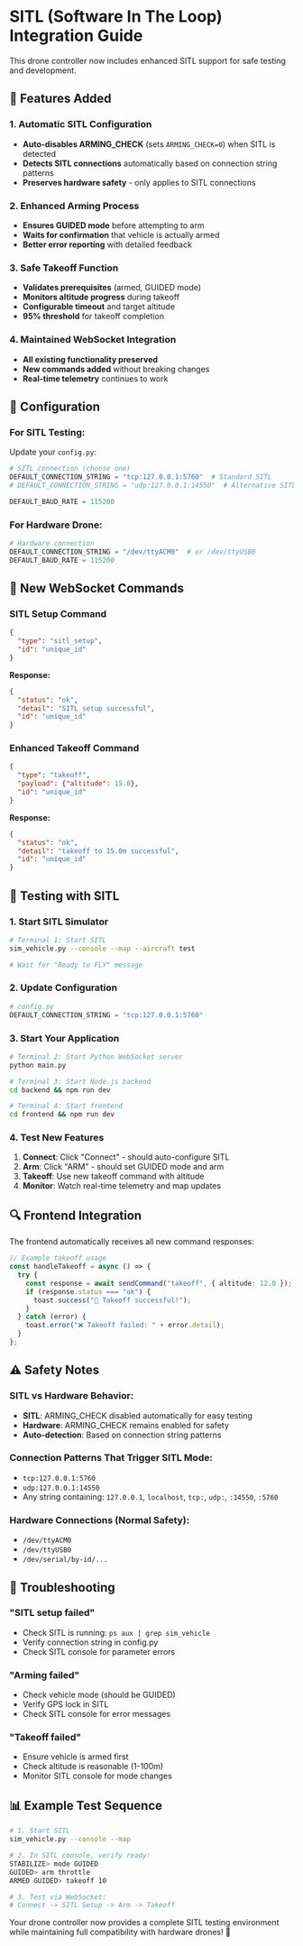 # SITL (Software In The Loop) Integration Guide

This drone controller now includes enhanced SITL support for safe testing and development.

## 🚁 Features Added

### 1. Automatic SITL Configuration
- **Auto-disables ARMING_CHECK** (sets `ARMING_CHECK=0`) when SITL is detected
- **Detects SITL connections** automatically based on connection string patterns
- **Preserves hardware safety** - only applies to SITL connections

### 2. Enhanced Arming Process
- **Ensures GUIDED mode** before attempting to arm
- **Waits for confirmation** that vehicle is actually armed
- **Better error reporting** with detailed feedback

### 3. Safe Takeoff Function
- **Validates prerequisites** (armed, GUIDED mode)
- **Monitors altitude progress** during takeoff
- **Configurable timeout** and target altitude
- **95% threshold** for takeoff completion

### 4. Maintained WebSocket Integration
- **All existing functionality preserved**
- **New commands added** without breaking changes
- **Real-time telemetry** continues to work

## 🔧 Configuration

### For SITL Testing:
Update your `config.py`:
```python
# SITL connection (choose one)
DEFAULT_CONNECTION_STRING = "tcp:127.0.0.1:5760"  # Standard SITL
# DEFAULT_CONNECTION_STRING = "udp:127.0.0.1:14550"  # Alternative SITL port

DEFAULT_BAUD_RATE = 115200
```

### For Hardware Drone:
```python
# Hardware connection
DEFAULT_CONNECTION_STRING = "/dev/ttyACM0"  # or /dev/ttyUSB0
DEFAULT_BAUD_RATE = 115200
```

## 🚀 New WebSocket Commands

### SITL Setup Command
```json
{
  "type": "sitl_setup",
  "id": "unique_id"
}
```
**Response:**
```json
{
  "status": "ok",
  "detail": "SITL setup successful",
  "id": "unique_id"
}
```

### Enhanced Takeoff Command
```json
{
  "type": "takeoff",
  "payload": {"altitude": 15.0},
  "id": "unique_id"
}
```
**Response:**
```json
{
  "status": "ok",
  "detail": "takeoff to 15.0m successful",
  "id": "unique_id"
}
```

## 🧪 Testing with SITL

### 1. Start SITL Simulator
```bash
# Terminal 1: Start SITL
sim_vehicle.py --console --map --aircraft test

# Wait for "Ready to FLY" message
```

### 2. Update Configuration
```python
# config.py
DEFAULT_CONNECTION_STRING = "tcp:127.0.0.1:5760"
```

### 3. Start Your Application
```bash
# Terminal 2: Start Python WebSocket server
python main.py

# Terminal 3: Start Node.js backend
cd backend && npm run dev

# Terminal 4: Start frontend
cd frontend && npm run dev
```

### 4. Test New Features
1. **Connect**: Click "Connect" - should auto-configure SITL
2. **Arm**: Click "ARM" - should set GUIDED mode and arm
3. **Takeoff**: Use new takeoff command with altitude
4. **Monitor**: Watch real-time telemetry and map updates

## 🔍 Frontend Integration

The frontend automatically receives all new command responses:

```typescript
// Example takeoff usage
const handleTakeoff = async () => {
  try {
    const response = await sendCommand("takeoff", { altitude: 12.0 });
    if (response.status === "ok") {
      toast.success("🚀 Takeoff successful!");
    }
  } catch (error) {
    toast.error("❌ Takeoff failed: " + error.detail);
  }
};
```

## ⚠️ Safety Notes

### SITL vs Hardware Behavior:
- **SITL**: ARMING_CHECK disabled automatically for easy testing
- **Hardware**: ARMING_CHECK remains enabled for safety
- **Auto-detection**: Based on connection string patterns

### Connection Patterns That Trigger SITL Mode:
- `tcp:127.0.0.1:5760`
- `udp:127.0.0.1:14550`
- Any string containing: `127.0.0.1`, `localhost`, `tcp:`, `udp:`, `:14550`, `:5760`

### Hardware Connections (Normal Safety):
- `/dev/ttyACM0`
- `/dev/ttyUSB0`
- `/dev/serial/by-id/...`

## 🐛 Troubleshooting

### "SITL setup failed"
- Check SITL is running: `ps aux | grep sim_vehicle`
- Verify connection string in config.py
- Check SITL console for parameter errors

### "Arming failed"
- Check vehicle mode (should be GUIDED)
- Verify GPS lock in SITL
- Check SITL console for error messages

### "Takeoff failed"
- Ensure vehicle is armed first
- Check altitude is reasonable (1-100m)
- Monitor SITL console for mode changes

## 📊 Example Test Sequence

```bash
# 1. Start SITL
sim_vehicle.py --console --map

# 2. In SITL console, verify ready:
STABILIZE> mode GUIDED
GUIDED> arm throttle
ARMED GUIDED> takeoff 10

# 3. Test via WebSocket:
# Connect -> SITL Setup -> Arm -> Takeoff
```

Your drone controller now provides a complete SITL testing environment while maintaining full compatibility with hardware drones! 🎯